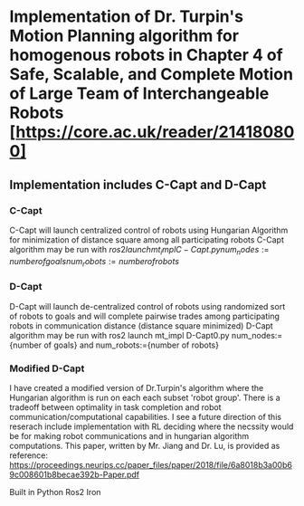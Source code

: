 # Implementation of Dr. Turpin's Motion Planning algorithm for homogenous robots in Chapter 4 of Safe, Scalable, and Complete Motion of Large Team of Interchangeable Robots [https://core.ac.uk/reader/214180800]

## Implementation includes C-Capt and D-Capt
### C-Capt
C-Capt will launch centralized control of robots using Hungarian Algorithm for minimization of distance square among all participating robots
C-Capt algorithm may be run with 
$ros2 launch mt_impl C-Capt.py num_nodes:={number of goals} num_robots:={number of robots}$

### D-Capt
D-Capt will launch de-centralized control of robots using randomized sort of robots to goals and will complete pairwise trades among participating robots in communication distance (distance square minimized)
D-Capt algorithm may be run with ros2 launch mt_impl D-Capt0.py num_nodes:={number of goals} and num_robots:={number of robots}

### Modified D-Capt
I have created a modified version of Dr.Turpin's algorithm where the Hungarian algorithm is run on each each subset 'robot group'. There is a tradeoff between optimality in task completion and robot communication/computational capabilities. I see a future direction of this reserach include implementation with RL deciding where the necssity would be for making robot communications and in hungarian algorithm computations. This paper, written by Mr. Jiang and Dr. Lu, is provided as reference: https://proceedings.neurips.cc/paper_files/paper/2018/file/6a8018b3a00b69c008601b8becae392b-Paper.pdf


Built in Python Ros2 Iron
